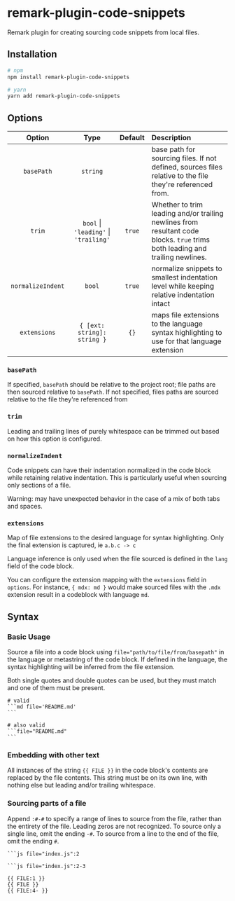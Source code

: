 # remark-plugin-code-snippets

Remark plugin for creating sourcing code snippets from local files.

## Installation

```bash
# npm
npm install remark-plugin-code-snippets

# yarn
yarn add remark-plugin-code-snippets
```

## Options

| Option | Type | Default | Description |
| :-: | :-: | :-: | :-- |
| `basePath` | `string` |  | base path for sourcing files. If not defined, sources files relative to the file they're referenced from.
| `trim` | `bool` \| `'leading'` \| `'trailing'` | `true` | Whether to trim leading and/or trailing newlines from resultant code blocks. `true` trims both leading and trailing newlines.
| `normalizeIndent` | `bool` | `true` | normalize snippets to smallest indentation level while keeping relative indentation intact
| `extensions` | `{ [ext: string]: string }` | `{}` | maps file extensions to the language syntax highlighting to use for that language extension

### `basePath`

If specified, `basePath` should be relative to the project root; file paths are then sourced relative to `basePath`. If not specified, files paths are sourced relative to the file they're referenced from

### `trim`

Leading and trailing lines of purely whitespace can be trimmed out based on how this option is configured.

### `normalizeIndent`

Code snippets can have their indentation normalized in the code block while retaining relative indentation. This is particularly useful when sourcing only sections of a file.

Warning: may have unexpected behavior in the case of a mix of both tabs and spaces.

### `extensions`

Map of file extensions to the desired language for syntax highlighting. Only the final extension is captured, ie `a.b.c -> c`

Language inference is only used when the file sourced is defined in the `lang` field of the code block.

You can configure the extension mapping with the `extensions` field in `options`. For instance, `{ mdx: md }` would make sourced files with the `.mdx` extension result in a codeblock with language `md`.

## Syntax

### Basic Usage

Source a file into a code block using `file="path/to/file/from/basepath"` in the language or metastring of the code block. If defined in the language, the syntax highlighting will be inferred from the file extension.

Both single quotes and double quotes can be used, but they must match and one of them must be present.

    # valid
    ```md file='README.md'
    ```

    # also valid
    ```file="README.md"
    ```

### Embedding with other text

All instances of the string `{{ FILE }}` in the code block's contents are replaced by the file contents. This string must be on its own line, with nothing else but leading and/or trailing whitespace.

### Sourcing parts of a file

Append `:#-#` to specify a range of lines to source from the file, rather than the entirety of the file. Leading zeros are not recognized. To source only a single line, omit the ending `-#`. To source from a line to the end of the file, omit the ending `#`.

    ```js file="index.js":2

    ```js file="index.js":2-3

    {{ FILE:1 }}
    {{ FILE }}
    {{ FILE:4- }}